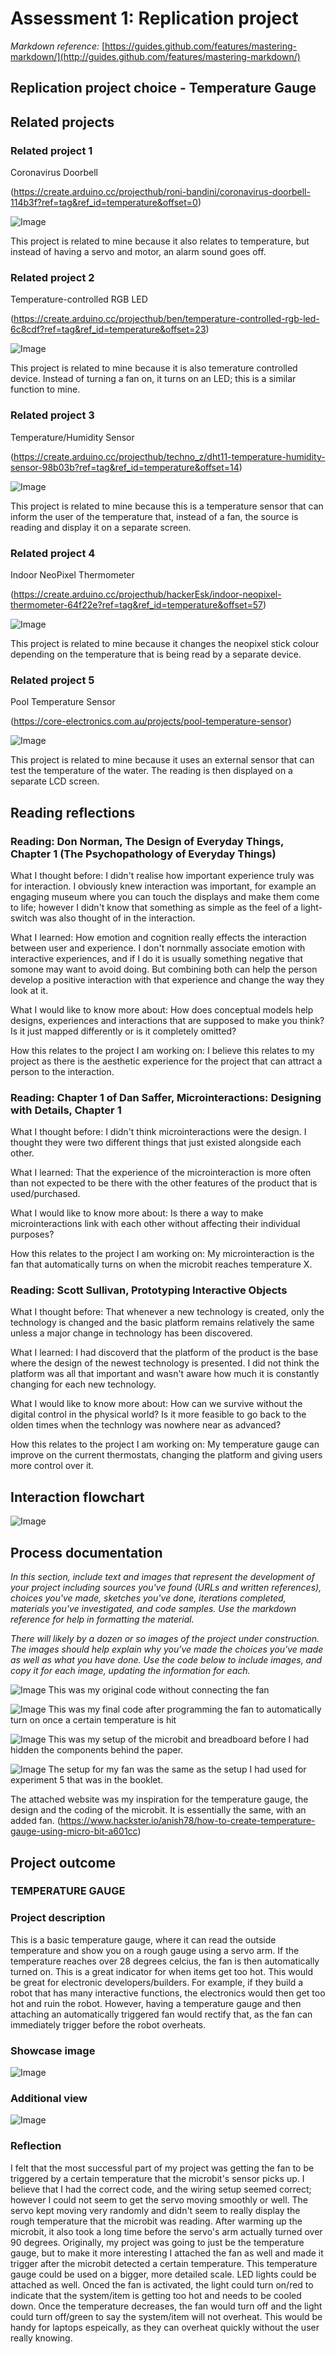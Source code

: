# Assessment 1: Replication project

*Markdown reference:* [https://guides.github.com/features/mastering-markdown/](http://guides.github.com/features/mastering-markdown/)

## Replication project choice - Temperature Gauge ##

## Related projects ##

### Related project 1 ###
Coronavirus Doorbell

(https://create.arduino.cc/projecthub/roni-bandini/coronavirus-doorbell-114b3f?ref=tag&ref_id=temperature&offset=0)

![Image](doorbell.jpg)

This project is related to mine because it also relates to temperature, but instead of having a servo and motor, an alarm sound goes off.

### Related project 2 ###
Temperature-controlled RGB LED

(https://create.arduino.cc/projecthub/ben/temperature-controlled-rgb-led-6c8cdf?ref=tag&ref_id=temperature&offset=23)

![Image](LED.jpg)

This project is related to mine because it is also temerature controlled device. Instead of turning a fan on, it turns on an LED; this is a similar function to mine. 

### Related project 3 ###
Temperature/Humidity Sensor

(https://create.arduino.cc/projecthub/techno_z/dht11-temperature-humidity-sensor-98b03b?ref=tag&ref_id=temperature&offset=14)

![Image](humidity.jpeg)

This project is related to mine because this is a temperature sensor that can inform the user of the temperature that, instead of a fan, the source is reading and display it on a separate screen. 

### Related project 4 ###
Indoor NeoPixel Thermometer

(https://create.arduino.cc/projecthub/hackerEsk/indoor-neopixel-thermometer-64f22e?ref=tag&ref_id=temperature&offset=57)

![Image](thermo.jpg)

This project is related to mine because it changes the neopixel stick colour depending on the temperature that is being read by a separate device.

### Related project 5 ###
Pool Temperature Sensor

(https://core-electronics.com.au/projects/pool-temperature-sensor)

![Image](poolsensor.webp)

This project is related to mine because it uses an external sensor that can test the temperature of the water. The reading is then displayed on a separate LCD screen.

## Reading reflections ##

### Reading: Don Norman, The Design of Everyday Things, Chapter 1 (The Psychopathology of Everyday Things) ###
What I thought before: I didn't realise how important experience truly was for interaction. I obviously knew interaction was important, for example an engaging museum where you can touch the displays and make them come to life; however I didn't know that something as simple as the feel of a light-switch was also thought of in the interaction.

What I learned: How emotion and cognition really effects the interaction between user and experience. I don't nornmally associate emotion with interactive experiences, and if I do it is usually something negative that somone may want to avoid doing. But combining both can help the person develop a positive interaction with that experience and change the way they look at it. 

What I would like to know more about: How does conceptual models help designs, experiences and interactions that are supposed to make you think? Is it just mapped differently or is it completely omitted?

How this relates to the project I am working on: I believe this relates to my project as there is the aesthetic experience for the project that can attract a person to the interaction.

### Reading: Chapter 1 of Dan Saffer, Microinteractions: Designing with Details, Chapter 1 ###

What I thought before: I didn't think microinteractions were the design. I thought they were two different things that just existed alongside each other. 

What I learned: That the experience of the microinteraction is more often than not expected to be there with the other features of the product that is used/purchased.

What I would like to know more about: Is there a way to make microinteractions link with each other without affecting their individual purposes?

How this relates to the project I am working on: My microinteraction is the fan that automatically turns on when the microbit reaches temperature X.

### Reading: Scott Sullivan, Prototyping Interactive Objects ###

What I thought before: That whenever a new technology is created, only the technology is changed and the basic platform remains relatively the same unless a major change in technology has been discovered.

What I learned: I had discoverd that the platform of the product is the base where the design of the newest technology is presented. I did not think the platform was all that important and wasn't aware how much it is constantly changing for each new technology.

What I would like to know more about: How can we survive without the digital control in the physical world? Is it more feasible to go back to the olden times when the technlogy was nowhere near as advanced?

How this relates to the project I am working on: My temperature gauge can improve on the current thermostats, changing the platform and giving users more control over it.  


## Interaction flowchart ##
![Image](flowchart.jpg)

## Process documentation
*In this section, include text and images that represent the development of your project including sources you've found (URLs and written references), choices you've made, sketches you've done, iterations completed, materials you've investigated, and code samples. Use the markdown reference for help in formatting the material.*


*There will likely by a dozen or so images of the project under construction. The images should help explain why you've made the choices you've made as well as what you have done. Use the code below to include images, and copy it for each image, updating the information for each.*

![Image](code2.jpg)
This was my original code without connecting the fan 

![Image](code1.jpg)
This was my final code after programming the fan to automatically turn on once a certain temperature is hit

![Image](othershot.jpg)
This was my setup of the microbit and breadboard before I had hidden the components behind the paper. 

![Image](ex5.jpg)
The setup for my fan was the same as the setup I had used for experiment 5 that was in the booklet. 

The attached website was my inspiration for the temperature gauge, the design and the coding of the microbit. It is essentially the same, with an added fan. (https://www.hackster.io/anish78/how-to-create-temperature-gauge-using-micro-bit-a601cc)


## Project outcome ##
### TEMPERATURE GAUGE ###

### Project description ###
This is a basic temperature gauge, where it can read the outside temperature and show you on a rough gauge using a servo arm. If the temperature reaches over 28 degrees celcius, the fan is then automatically turned on. This is a great indicator for when items get too hot. This would be great for electronic developers/builders. For example, if they build a robot that has many interactive functions, the electronics would then get too hot and ruin the robot. However, having a temperature gauge and then attaching an automatically triggered fan would rectify that, as the fan can immediately trigger before the robot overheats. 

### Showcase image ###

![Image](final.jpg)

### Additional view ###

![Image](othershot.jpg)

### Reflection ###
I felt that the most successful part of my project was getting the fan to be triggered by a certain temperature that the microbit's sensor picks up. I believe that I had the correct code, and the wiring setup seemed correct; however I could not seem to get the servo moving smoothly or well. The servo kept moving very randomly and didn't seem to really display the rough temperature that the microbit was reading. After warming up the microbit, it also took a long time before the servo's arm actually turned over 90 degrees. Originally, my project was going to just be the temperature gauge, but to make it more interesting I attached the fan as well and made it trigger after the microbit detected a certain temperature. This temperature gauge could be used on a bigger, more detailed scale.  LED lights could be attached as well. Onced the fan is activated, the light could turn on/red to indicate that the system/item is getting too hot and needs to be cooled down. Once the temperature decreases, the fan would turn off and the light could turn off/green to say the system/item will not overheat. This would be handy for laptops espeically, as they can overheat quickly without the user really knowing.  

